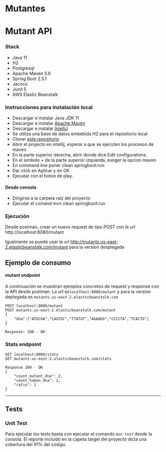 # Mutantes

# Mutant API

### Stack
- Java 11
- H2
- Postgresql
- Apache Maven 3.6
- Spring Boot 2.5.1
- Jacoco  
- Junit 5
- AWS Elastic Beanstalk


### Instrucciones para instalación local
- Descargar e instalar Java JDK 11
- Descargar e instalar [Apache Maven](https://maven.apache.org/download.cgi)
- Descargar e instalar [IntelliJ](https://www.jetbrains.com/idea/download/)
- Se utiliza una base de datos embebida H2 para el repositorio local
- Clonar [este repositorio](https://github.com/davidsar133/mutant)
- Abrir el projecto en intellij, esperar a que se ejecuten los procesos de maven.
- En la parte superior derecha, abrir donde dice Edit configurations.
- En el simbolo + de la parte superior izquierda, exoger la opcion maven
- En command line poner clean springboot:run
- Dar click en Aplicar y en OK
- Ejecutar con el boton de play.

#### Desde consola
- Dirigirse a la carpeta raiz del proyecto
- Ejecutar el comand mvn clean springboot:run

### Ejecución
Desde postman, crear un nuevo request de tipo POST con la url http://localhost:8080/mutant

Igualmente se puede usar la url http://mutants.us-east-2.elasticbeanstalk.com/mutant
para la version desplegada

Ejemplo de consumo
-----
#### mutant endpoint
A continuación se muestran ejemplos concretos de request y response con la API desde postman. La url es```localhost:8080/mutant```
y para la version deplegada es ```mutants.us-east-2.elasticbeanstalk.com```
```
POST localhost:8080/mutant
POST mutants.us-east-2.elasticbeanstalk.com/mutant
{
    "dna":["ATGCGA","CAGTGC","TTATGT","AGAAGG","CCCCTA","TCACTG"]
}
```
```
Response: 200 - OK
```

### Stats endpoint


```
GET localhost:8080/stats
GET mutants.us-east-2.elasticbeanstalk.com/stats
```
```
Response 200 - OK 
{
    "count_mutant_dna": 2,
    "count_human_dna": 2,
    "ratio": 1
}
```
----
## Tests
### Unit Test
Para ejecutar los tests basta con ejecutar el comando ```mvn test``` desde la consola. 
El reporte incluido en la capeta target del proyecto dicta una cobertura del 91% del codigo.




